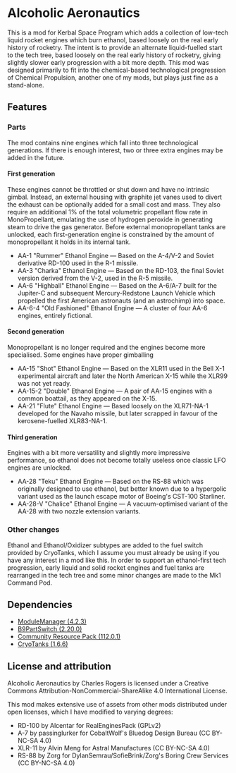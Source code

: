 # Alcoholic Aeronautics
This is a mod for Kerbal Space Program which adds a collection of low-tech liquid rocket engines which burn ethanol, based loosely on the real early history of rocketry. The intent is to provide an alternate liquid-fuelled start to the tech tree, based loosely on the real early history of rocketry, giving slightly slower early progression with a bit more depth. This mod was designed primarily to fit into the chemical-based technological progression of Chemical Propulsion, another one of my mods, but plays just fine as a stand-alone.

## Features
### Parts
The mod contains nine engines which fall into three technological generations. If there is enough interest, two or three extra engines may be added in the future.
#### First generation
These engines cannot be throttled or shut down and have no intrinsic gimbal. Instead, an external housing with graphite jet vanes used to divert the exhaust can be optionally added for a small cost and mass. They also require an additional 1% of the total volumetric propellant flow rate in MonoPropellant, emulating the use of hydrogen peroxide in generating steam to drive the gas generator. Before external monopropellant tanks are unlocked, each first-generation engine is constrained by the amount of monopropellant it holds in its internal tank.
- AA-1 "Rummer" Ethanol Engine — Based on the A-4/V-2 and Soviet derivative RD-100 used in the R-1 missile.
- AA-3 "Charka" Ethanol Engine — Based on the RD-103, the final Soviet version derived from the V-2, used in the R-5 missile.
- AA-6 "Highball" Ethanol Engine — Based on the A-6/A-7 built for the Jupiter-C and subsequent Mercury-Redstone Launch Vehicle which propelled the first American astronauts (and an astrochimp) into space.
- AA-6-4 "Old Fashioned" Ethanol Engine — A cluster of four AA-6 engines, entirely fictional.
#### Second generation
Monopropellant is no longer required and the engines become more specialised. Some engines have proper gimballing
- AA-15 "Shot" Ethanol Engine — Based on the XLR11 used in the Bell X-1 experimental aircraft and later the North American X-15 while the XLR99 was not yet ready.
- AA-15-2 "Double" Ethanol Engine — A pair of AA-15 engines with a common boattail, as they appeared on the X-15.
- AA-21 "Flute" Ethanol Engine — Based loosely on the XLR71-NA-1 developed for the Navaho missile, but later scrapped in favour of the kerosene-fuelled XLR83-NA-1.
#### Third generation
Engines with a bit more versatility and slightly more impressive performance, so ethanol does not become totally useless once classic LFO engines are unlocked.
- AA-28 "Teku" Ethanol Engine — Based on the RS-88 which was originally designed to use ethanol, but better known due to a hypergolic variant used as the launch escape motor of Boeing's CST-100 Starliner.
- AA-28-V "Chalice" Ethanol Engine — A vacuum-optimised variant of the AA-28 with two nozzle extension variants.
### Other changes
Ethanol and Ethanol/Oxidizer subtypes are added to the fuel switch provided by CryoTanks, which I assume you must already be using if you have any interest in a mod like this. In order to support an ethanol-first tech progression, early liquid and solid rocket engines and fuel tanks are rearranged in the tech tree and some minor changes are made to the Mk1 Command Pod.

## Dependencies
- [ModuleManager (4.2.3)](https://github.com/sarbian/ModuleManager)
- [B9PartSwitch (2.20.0)](https://github.com/blowfishpro/B9PartSwitch)
- [Community Resource Pack (112.0.1)](https://github.com/UmbraSpaceIndustries/CommunityResourcePack)
- [CryoTanks (1.6.6)](https://github.com/post-kerbin-mining-corporation/CryoTanks)

## License and attribution
Alcoholic Aeronautics by Charles Rogers is licensed under a Creative Commons Attribution-NonCommercial-ShareAlike 4.0 International License.

This mod makes extensive use of assets from other mods distributed under open licenses, which I have modified to varying degrees:
- RD-100 by Alcentar for RealEnginesPack (GPLv2)
- A-7 by passinglurker for CobaltWolf's Bluedog Design Bureau (CC BY-NC-SA 4.0)
- XLR-11 by Alvin Meng for Astral Manufactures (CC BY-NC-SA 4.0)
- RS-88 by Zorg for DylanSemrau/SofieBrink/Zorg's Boring Crew Services (CC BY-NC-SA 4.0)